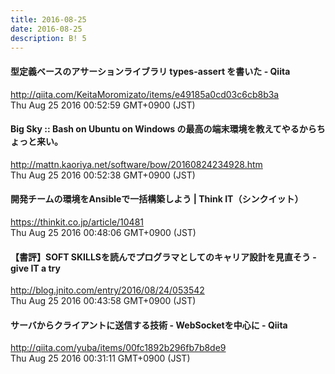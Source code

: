 ```yaml
---
title: 2016-08-25
date: 2016-08-25
description: B! 5
---
```


#### 型定義ベースのアサーションライブラリ types-assert を書いた - Qiita
http://qiita.com/KeitaMoromizato/items/e49185a0cd03c6cb8b3a<br>
Thu Aug 25 2016 00:52:59 GMT+0900 (JST)<br>


#### Big Sky :: Bash on Ubuntu on Windows の最高の端末環境を教えてやるからちょっと来い。
http://mattn.kaoriya.net/software/bow/20160824234928.htm<br>
Thu Aug 25 2016 00:52:38 GMT+0900 (JST)<br>


#### 開発チームの環境をAnsibleで一括構築しよう | Think IT（シンクイット）
https://thinkit.co.jp/article/10481<br>
Thu Aug 25 2016 00:48:06 GMT+0900 (JST)<br>


#### 【書評】SOFT SKILLSを読んでプログラマとしてのキャリア設計を見直そう - give IT a try
http://blog.jnito.com/entry/2016/08/24/053542<br>
Thu Aug 25 2016 00:43:58 GMT+0900 (JST)<br>


#### サーバからクライアントに送信する技術 - WebSocketを中心に - Qiita
http://qiita.com/yuba/items/00fc1892b296fb7b8de9<br>
Thu Aug 25 2016 00:31:11 GMT+0900 (JST)<br>


